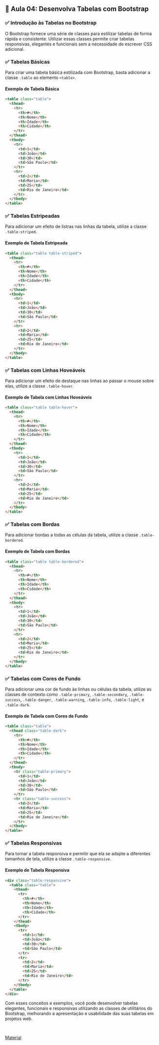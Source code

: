 ## 📝 Aula 04: Desenvolva Tabelas com Bootstrap

### ✅ Introdução às Tabelas no Bootstrap

O Bootstrap fornece uma série de classes para estilizar tabelas de forma rápida e consistente. Utilizar essas classes permite criar tabelas responsivas, elegantes e funcionais sem a necessidade de escrever CSS adicional.

### ✅ Tabelas Básicas

Para criar uma tabela básica estilizada com Bootstrap, basta adicionar a classe `.table` ao elemento `<table>`.

#### Exemplo de Tabela Básica

```html
<table class="table">
  <thead>
    <tr>
      <th>#</th>
      <th>Nome</th>
      <th>Idade</th>
      <th>Cidade</th>
    </tr>
  </thead>
  <tbody>
    <tr>
      <td>1</td>
      <td>João</td>
      <td>30</td>
      <td>São Paulo</td>
    </tr>
    <tr>
      <td>2</td>
      <td>Maria</td>
      <td>25</td>
      <td>Rio de Janeiro</td>
    </tr>
  </tbody>
</table>
```

### ✅ Tabelas Estripeadas

Para adicionar um efeito de listras nas linhas da tabela, utilize a classe `.table-striped`.

#### Exemplo de Tabela Estripeada

```html
<table class="table table-striped">
  <thead>
    <tr>
      <th>#</th>
      <th>Nome</th>
      <th>Idade</th>
      <th>Cidade</th>
    </tr>
  </thead>
  <tbody>
    <tr>
      <td>1</td>
      <td>João</td>
      <td>30</td>
      <td>São Paulo</td>
    </tr>
    <tr>
      <td>2</td>
      <td>Maria</td>
      <td>25</td>
      <td>Rio de Janeiro</td>
    </tr>
  </tbody>
</table>
```

### ✅ Tabelas com Linhas Hoveáveis

Para adicionar um efeito de destaque nas linhas ao passar o mouse sobre elas, utilize a classe `.table-hover`.

#### Exemplo de Tabela com Linhas Hoveáveis

```html
<table class="table table-hover">
  <thead>
    <tr>
      <th>#</th>
      <th>Nome</th>
      <th>Idade</th>
      <th>Cidade</th>
    </tr>
  </thead>
  <tbody>
    <tr>
      <td>1</td>
      <td>João</td>
      <td>30</td>
      <td>São Paulo</td>
    </tr>
    <tr>
      <td>2</td>
      <td>Maria</td>
      <td>25</td>
      <td>Rio de Janeiro</td>
    </tr>
  </tbody>
</table>
```

### ✅ Tabelas com Bordas

Para adicionar bordas a todas as células da tabela, utilize a classe `.table-bordered`.

#### Exemplo de Tabela com Bordas

```html
<table class="table table-bordered">
  <thead>
    <tr>
      <th>#</th>
      <th>Nome</th>
      <th>Idade</th>
      <th>Cidade</th>
    </tr>
  </thead>
  <tbody>
    <tr>
      <td>1</td>
      <td>João</td>
      <td>30</td>
      <td>São Paulo</td>
    </tr>
    <tr>
      <td>2</td>
      <td>Maria</td>
      <td>25</td>
      <td>Rio de Janeiro</td>
    </tr>
  </tbody>
</table>
```

### ✅ Tabelas com Cores de Fundo

Para adicionar uma cor de fundo às linhas ou células da tabela, utilize as classes de contexto como `.table-primary`, `.table-secondary`, `.table-success`, `.table-danger`, `.table-warning`, `.table-info`, `.table-light`, e `.table-dark`.

#### Exemplo de Tabela com Cores de Fundo

```html
<table class="table">
  <thead class="table-dark">
    <tr>
      <th>#</th>
      <th>Nome</th>
      <th>Idade</th>
      <th>Cidade</th>
    </tr>
  </thead>
  <tbody>
    <tr class="table-primary">
      <td>1</td>
      <td>João</td>
      <td>30</td>
      <td>São Paulo</td>
    </tr>
    <tr class="table-success">
      <td>2</td>
      <td>Maria</td>
      <td>25</td>
      <td>Rio de Janeiro</td>
    </tr>
  </tbody>
</table>
```

### ✅ Tabelas Responsivas

Para tornar a tabela responsiva e permitir que ela se adapte a diferentes tamanhos de tela, utilize a classe `.table-responsive`.

#### Exemplo de Tabela Responsiva

```html
<div class="table-responsive">
  <table class="table">
    <thead>
      <tr>
        <th>#</th>
        <th>Nome</th>
        <th>Idade</th>
        <th>Cidade</th>
      </tr>
    </thead>
    <tbody>
      <tr>
        <td>1</td>
        <td>João</td>
        <td>30</td>
        <td>São Paulo</td>
      </tr>
      <tr>
        <td>2</td>
        <td>Maria</td>
        <td>25</td>
        <td>Rio de Janeiro</td>
      </tr>
    </tbody>
  </table>
</div>
```

Com esses conceitos e exemplos, você pode desenvolver tabelas elegantes, funcionais e responsivas utilizando as classes de utilitários do Bootstrap, melhorando a apresentação e usabilidade das suas tabelas em projetos web.

<br>

[Material](./Desenvolva_tabelas_com_bootstrap.pdf)
